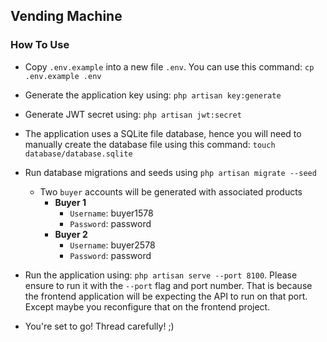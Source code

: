 ## Vending Machine


### How To Use
- Copy `.env.example` into a new file `.env`. You can use this command: `cp .env.example .env`

- Generate the application key using: `php artisan key:generate`

- Generate JWT secret using: `php artisan jwt:secret`

- The application uses a SQLite file database, hence you will need to manually create the database file using this command: `touch database/database.sqlite`

- Run database migrations and seeds using `php artisan migrate --seed`
  - Two `buyer` accounts will be generated with associated products
    - **Buyer 1**
      - `Username`: buyer1578
      - `Password`: password
    - **Buyer 2**
      - `Username`: buyer2578
      - `Password`: password

- Run the application using: `php artisan serve --port 8100`. Please ensure to run it with the `--port` flag and port number. That is because the frontend application will be expecting the API to run on that port. Except maybe you reconfigure that on the frontend project.

- You're set to go! Thread carefully! ;)
